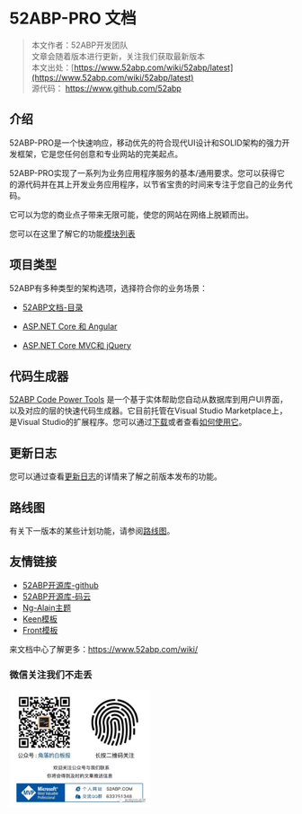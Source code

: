 # 52ABP-PRO 文档

> 本文作者：52ABP开发团队 </br>
> 文章会随着版本进行更新，关注我们获取最新版本 </br>
> 本文出处：[https://www.52abp.com/wiki/52abp/latest](https://www.52abp.com/wiki/52abp/latest) </br>
> 源代码： https://www.github.com/52abp </br>

## 介绍

52ABP-PRO是一个快速响应，移动优先的符合现代UI设计和SOLID架构的强力开发框架，它是您任何创意和专业网站的完美起点。

52ABP-PRO实现了一系列为业务应用程序服务的基本/通用要求。您可以获得它的源代码并在其上开发业务应用程序，以节省宝贵的时间来专注于您自己的业务代码。

它可以为您的商业点子带来无限可能，使您的网站在网络上脱颖而出。

您可以在这里了解它的功能[模块列表](https://www.52abp.com/Home/Feature)


## 项目类型

52ABP有多种类型的架构选项，选择符合你的业务场景：

- [52ABP文档-目录](Getting-Started.md)

- [ASP.NET Core 和 Angular](Getting-Started-Angular.md)
- [ASP.NET Core MVC和 jQuery](Getting-Started-Core.md)



## 代码生成器

[52ABP Code Power Tools](https://marketplace.visualstudio.com/items?itemName=werltm.52ABPCodeGenerator) 是一个基于实体帮助您自动从数据库到用户UI界面，以及对应的层的快速代码生成器。它目前托管在Visual Studio Marketplace上，是Visual Studio的扩展程序。您可以通过[下载](https://marketplace.visualstudio.com/items?itemName=werltm.52ABPCodeGenerator)或者查看[如何使用它](Abp-Template-vs-52ABP-Pro.md)。
  
## 更新日志

您可以通过查看[更新日志](Change-Logs.md)的详情来了解之前版本发布的功能。


## 路线图

有关下一版本的某些计划功能，请参阅[路线图](Road-Map.md)。


## 友情链接


- [52ABP开源库-github](https://github.com/52abp/) 
- [52ABP开源库-码云](https://gitee.com/aiabpedu)
- [Ng-Alain主题](https://ng-alain.com/docs/getting-started/zh) 
- [Keen模板](https://keenthemes.com/keen)
- [Front模板](https://themes.getbootstrap.com/product/front-multipurpose-responsive-template/)



来文档中心了解更多：https://www.52abp.com/wiki/ 

### 微信关注我们不走丢

<img src="https://raw.githubusercontent.com/52ABP/Documents/V0.16/src/mvc/images/jiaoluowechat.png" class="img-fluid text-center " alt="公众号：角落的白板报" style="
    height: 80;
    width: 250px;
">